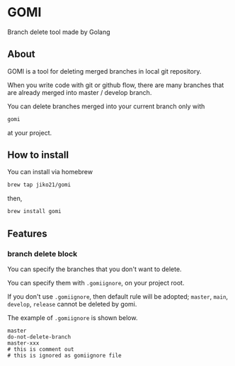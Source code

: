 # GOMI
Branch delete tool made by Golang
## About
GOMI is a tool for deleting merged branches in local git repository.

When you write code with git or github flow,
there are many branches that are already merged into master / develop branch.

You can delete branches merged into your current branch only with

```bash
gomi
```

at your project.
## How to install
You can install via homebrew

```bash
brew tap jiko21/gomi
```

then,

```bash
brew install gomi
```

## Features

### branch delete block
You can specify the branches that you don't want to delete.

You can specify them with `.gomiignore`, on your project root.

If you don't use `.gomiignore`, then default rule will be adopted; `master`, `main`, `develop`, `release` cannot be deleted by gomi.

The example of `.gomiignore` is shown below.

```
master
do-not-delete-branch
master-xxx
# this is comment out
# this is ignored as gomiignore file
```
